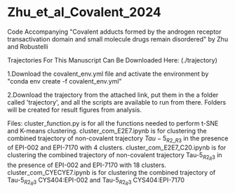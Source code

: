 # Zhu_et_al_Covalent_2024
Code Accompanying "Covalent adducts formed by the androgen receptor transactivation domain and small molecule drugs remain disordered" by Zhu and Robustelli

Trajectories For This Manuscript Can Be Downloaded Here:
(./trajectory)

1.Download the covalent_env.yml file and activate the environment by "conda env create -f covalent_env.yml"

2.Download the trajectory from the attached link, put them in the a folder called 'trajectory', and all the scripts are available to run from there. Folders will be created for result figures from analysis.

Files:
cluster_function.py is for all the functions needed to perform t-SNE and K-means clustering.
cluster_com_E2E7.ipynb is for clustering the combined trajectory of non-covalent trajectory $Tau-5_{R2\_R3}$ in the presence of EPI-002 and EPI-7170 with 4 clusters.
cluster_com_E2E7_C20.ipynb is for clustering the combined trajectory of non-covalent trajectory Tau-5$_{R2_R3}$ in the presence of EPI-002 and EPI-7170 with 18 clusters.
cluster_com_CYECYE7.ipynb is for clustering the combined trajectory of Tau-5$_{R2_R3}$ CYS404:EPI-002 and Tau-5$_{R2_R3}$ CYS404:EPI-7170
